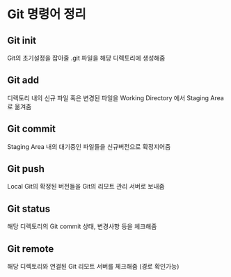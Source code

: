 # Git 명령어 정리

## Git init

Git의 초기설정을 잡아줄 .git 파일을 해당 디렉토리에 생성해줌

## Git add

디렉토리 내의 신규 파일 혹은 변경된 파일을 Working Directory 에서 Staging Area로 옮겨줌

## Git commit

Staging Area 내의 대기중인 파일들을 신규버전으로 확정지어줌

## Git push

Local Git의 확정된 버전들을 Git의 리모트 관리 서버로 보내줌

## Git status

해당 디렉토리의 Git commit 상태, 변경사항 등을 체크해줌

## Git remote

해당 디렉토리와 연결된 Git 리모트 서버를 체크해줌 (경로 확인가능)
